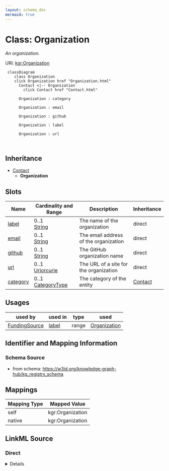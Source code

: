 ```yaml
---
layout: schema_doc
mermaid: true
---
```




# Class: Organization


_An organization._





URI: [kgr:Organization](https://w3id.org/bridge2ai/data-sheets-schema/Organization)






```mermaid
 classDiagram
    class Organization
    click Organization href "Organization.html"
      Contact <|-- Organization
        click Contact href "Contact.html"
      
      Organization : category
        
      Organization : email
        
      Organization : github
        
      Organization : label
        
      Organization : url
        
      
```





## Inheritance
* [Contact](Contact.html)
    * **Organization**



## Slots

| Name | Cardinality and Range | Description | Inheritance |
| ---  | --- | --- | --- |
| [label](label.html) | 0..1 <br/> [String](String.html) | The name of the organization | direct |
| [email](email.html) | 0..1 <br/> [String](String.html) | The email address of the organization | direct |
| [github](github.html) | 0..1 <br/> [String](String.html) | The GitHub organization name | direct |
| [url](url.html) | 0..1 <br/> [Uriorcurie](Uriorcurie.html) | The URL of a site for the organization | direct |
| [category](category.html) | 0..1 <br/> [CategoryType](CategoryType.html) | The category of the entity | [Contact](Contact.html) |





## Usages

| used by | used in | type | used |
| ---  | --- | --- | --- |
| [FundingSource](FundingSource.html) | [label](label.html) | range | [Organization](Organization.html) |






## Identifier and Mapping Information







### Schema Source


* from schema: https://w3id.org/knowledge-graph-hub/kg_registry_schema




## Mappings

| Mapping Type | Mapped Value |
| ---  | ---  |
| self | kgr:Organization |
| native | kgr:Organization |







## LinkML Source

<!-- TODO: investigate https://stackoverflow.com/questions/37606292/how-to-create-tabbed-code-blocks-in-mkdocs-or-sphinx -->

### Direct

<details>
```yaml
name: Organization
description: An organization.
from_schema: https://w3id.org/knowledge-graph-hub/kg_registry_schema
is_a: Contact
attributes:
  label:
    name: label
    description: The name of the organization.
    from_schema: https://w3id.org/knowledge-graph-hub/kg_registry_schema
    domain_of:
    - Individual
    - Organization
    - FundingSource
    - License
    - Usage
    range: string
  email:
    name: email
    description: The email address of the organization.
    from_schema: https://w3id.org/knowledge-graph-hub/kg_registry_schema
    domain_of:
    - Individual
    - Organization
    range: string
  github:
    name: github
    description: The GitHub organization name. Do not include a prefix.
    from_schema: https://w3id.org/knowledge-graph-hub/kg_registry_schema
    domain_of:
    - Individual
    - Organization
    range: string
  url:
    name: url
    description: The URL of a site for the organization.
    from_schema: https://w3id.org/knowledge-graph-hub/kg_registry_schema
    rank: 1000
    domain_of:
    - Organization
    - Usage
    range: uriorcurie

```
</details>

### Induced

<details>
```yaml
name: Organization
description: An organization.
from_schema: https://w3id.org/knowledge-graph-hub/kg_registry_schema
is_a: Contact
attributes:
  label:
    name: label
    description: The name of the organization.
    from_schema: https://w3id.org/knowledge-graph-hub/kg_registry_schema
    alias: label
    owner: Organization
    domain_of:
    - Individual
    - Organization
    - FundingSource
    - License
    - Usage
    range: string
  email:
    name: email
    description: The email address of the organization.
    from_schema: https://w3id.org/knowledge-graph-hub/kg_registry_schema
    alias: email
    owner: Organization
    domain_of:
    - Individual
    - Organization
    range: string
  github:
    name: github
    description: The GitHub organization name. Do not include a prefix.
    from_schema: https://w3id.org/knowledge-graph-hub/kg_registry_schema
    alias: github
    owner: Organization
    domain_of:
    - Individual
    - Organization
    range: string
  url:
    name: url
    description: The URL of a site for the organization.
    from_schema: https://w3id.org/knowledge-graph-hub/kg_registry_schema
    rank: 1000
    alias: url
    owner: Organization
    domain_of:
    - Organization
    - Usage
    range: uriorcurie
  category:
    name: category
    description: The category of the entity. This should be identical to its class
      name.
    from_schema: https://w3id.org/knowledge-graph-hub/kg_registry_schema
    rank: 1000
    is_a: type
    domain: NamedThing
    alias: category
    owner: Organization
    domain_of:
    - NamedThing
    - Contact
    range: category_type

```
</details>

